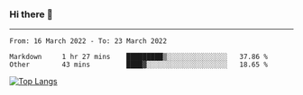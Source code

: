 ### Hi there 👋
---
<!--START_SECTION:waka-->

```text
From: 16 March 2022 - To: 23 March 2022

Markdown     1 hr 27 mins    █████████▒░░░░░░░░░░░░░░░   37.86 %
Other        43 mins         ████▓░░░░░░░░░░░░░░░░░░░░   18.65 %
```

<!--END_SECTION:waka-->

[![Top Langs](https://github-readme-stats.vercel.app/api/top-langs/?username=HyunAh-iia&layout=compact)](https://github.com/anuraghazra/github-readme-stats)
<!--
**HyunAh-iia/HyunAh-iia** is a ✨ _special_ ✨ repository because its `README.md` (this file) appears on your GitHub profile.

Here are some ideas to get you started:

- 🔭 I’m currently working on ...
- 🌱 I’m currently learning ...
- 👯 I’m looking to collaborate on ...
- 🤔 I’m looking for help with ...
- 💬 Ask me about ...
- 📫 How to reach me: ...
- 😄 Pronouns: ...
- ⚡ Fun fact: ...
-->
